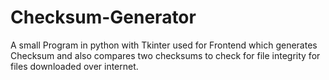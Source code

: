 # Checksum-Generator
A small Program in python with Tkinter used for Frontend which generates Checksum and also compares two checksums to check for file integrity for files downloaded over internet.
